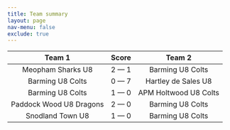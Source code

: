 ```yaml
---
title: Team summary
layout: page
nav-menu: false
exclude: true
---
```




|         Team 1          |    Score    |        Team 2         |
|:-----------------------:|:-----------:|:---------------------:|
|    Meopham Sharks U8    | 2 &mdash; 1 |   Barming U8 Colts    |
|    Barming U8 Colts     | 0 &mdash; 7 |  Hartley de Sales U8  |
|    Barming U8 Colts     | 1 &mdash; 0 | APM Holtwood U8 Colts |
| Paddock Wood U8 Dragons | 2 &mdash; 0 |   Barming U8 Colts    |
|    Snodland Town U8     | 1 &mdash; 0 |   Barming U8 Colts    |

 <br /><br /><br />